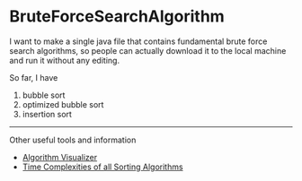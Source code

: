 # BruteForceSearchAlgorithm

I want to make a single java file that contains fundamental brute force search algorithms, so people can actually download it to the local machine and run it without any editing.

So far, I have 
1. bubble sort
2. optimized bubble sort
3. insertion sort
---

Other useful tools and information
- <a href="https://algorithm-visualizer.org/" target="_blank">Algorithm Visualizer</a>
- <a href="https://www.geeksforgeeks.org/time-complexities-of-all-sorting-algorithms/" target="_blank">Time Complexities of all Sorting Algorithms</a>
